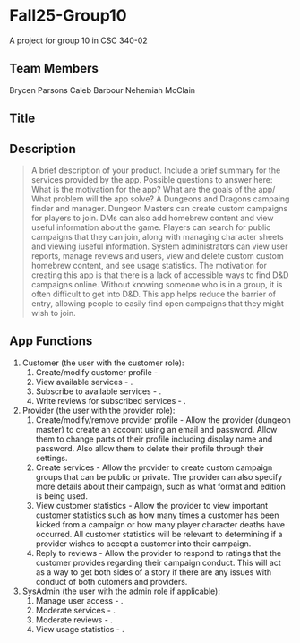 # Fall25-Group10
A project for group 10 in CSC 340-02

## Team Members
Brycen Parsons
Caleb Barbour
Nehemiah McClain

## Title


## Description 
> A brief description of your product. Include a brief summary for the services provided by the app.
> Possible questions to answer here:  What is the motivation for the app? What are the goals of the app/ What problem will the app solve?
A Dungeons and Dragons campaing finder and manager. Dungeon Masters can create custom campaigns for players to join. DMs can also add homebrew content and view useful information about the game. Players can search for public campaigns that they can join, along with managing character sheets and viewing iuseful information. System administrators can view user reports, manage reviews and users, view and delete custom custom homebrew content, and see usage statistics.
The motivation for creating this app is that there is a lack of accessible ways to find D&D campaigns online. Without knowing someone who is in a group, it is often difficult to get into D&D. This app helps reduce the barrier of entry, allowing people to easily find open campaigns that they might wish to join.

## App Functions
1. Customer (the user with the customer role):
    1. Create/modify customer profile - 
    2. View available services - .
    3. Subscribe to available services - .
    4. Write reviews for subscribed services - .
2. Provider (the user with the provider role):
    1. Create/modify/remove provider profile - Allow the provider (dungeon master) to create an account using an email and password. Allow them to change parts of their profile including display name and password. Also allow them to delete their profile through their settings.
    2. Create services - Allow the provider to create custom campaign groups that can be public or private. The provider can also specify more details about their campaign, such as what format and edition is being used.  
    3. View customer statistics -  Allow the provider to view important customer statistics such as how many times a customer has been kicked from a campaign or how many player character deaths have occurred. All customer statistics will be relevant to determining if a provider wishes to accept a customer into their campaign.
    4. Reply to reviews - Allow the provider to respond to ratings that the customer provides regarding their campaign conduct. This will act as a way to get both sides of a story if there are any issues with conduct of both cutomers and providers.  
3. SysAdmin (the user with the admin role if applicable):
    1. Manage user access - .
    2. Moderate services - .
    3. Moderate reviews - .
    4. View usage statistics - .